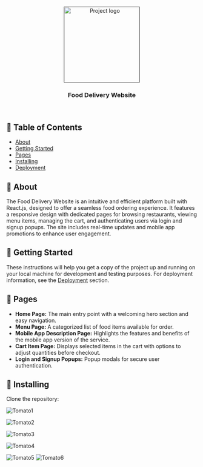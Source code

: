 <p align="center">
  <a href="" rel="noopener">
    <img width=200px height=200px src="https://i.imgur.com/6wj0hh6.jpg" alt="Project logo"></a>
</p>

<h3 align="center">Food Delivery Website</h3>


<p align="center">
    <br> 
</p>

## 📝 Table of Contents

- [About](#about)
- [Getting Started](#getting_started)
- [Pages](#pages)
- [Installing](#installing)
- [Deployment](#deployment)

## 🧐 About <a name = "about"></a>

The Food Delivery Website is an intuitive and efficient platform built with React.js, designed to offer a seamless food ordering experience. It features a responsive design with dedicated pages for browsing restaurants, viewing menu items, managing the cart, and authenticating users via login and signup popups. The site includes real-time updates and mobile app promotions to enhance user engagement.

## 🏁 Getting Started <a name = "getting_started"></a>

These instructions will help you get a copy of the project up and running on your local machine for development and testing purposes. For deployment information, see the [Deployment](#deployment) section.

## 📄 Pages <a name = "pages"></a>

- **Home Page:** The main entry point with a welcoming hero section and easy navigation.
- **Menu Page:** A categorized list of food items available for order.
- **Mobile App Description Page:** Highlights the features and benefits of the mobile app version of the service.
- **Cart Item Page:** Displays selected items in the cart with options to adjust quantities before checkout.
- **Login and Signup Popups:** Popup modals for secure user authentication. 

## 🔧 Installing <a name = "installing"></a>

Clone the repository:



![Tomato1](https://github.com/user-attachments/assets/c9b159e4-5017-43a1-b31f-5a2a0c326192)

![Tomato2](https://github.com/user-attachments/assets/baf4ca73-2216-4a6d-864a-03d2f3424095)

![Tomato3](https://github.com/user-attachments/assets/310d94fc-d9d6-453e-b7ae-dc15595d0bac)

![Tomato4](https://github.com/user-attachments/assets/d1f6807f-c6e5-446e-aef7-9bd8b65cc444)

![Tomato5](https://github.com/user-attachments/assets/077d3d72-634d-485f-973a-83e625e49034)
![Tomato6](https://github.com/user-attachments/assets/ebe7338f-f915-44e8-93cb-34d3891d19d4)

